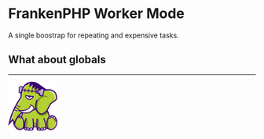 # FrankenPHP Worker Mode

A single boostrap for repeating and expensive tasks.

## What about globals


---
<img src="../images/elephant_footer.svg" alt="FrankenPHP" width="100" height="100" />